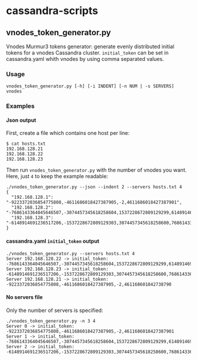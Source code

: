 # cassandra-scripts


## vnodes_token_generator.py

Vnodes Murmur3 tokens generator: generate evenly distributed initial tokens for a vnodes Cassandra cluster.
`initial_token` can be set in cassandra.yaml whith vnodes by using comma separated values.

### Usage

    vnodes_token_generator.py [-h] [-i INDENT] [-n NUM | -s SERVERS] vnodes

### Examples

#### Json output

First, create a file which contains one host per line:

    $ cat hosts.txt
    192.168.128.21
    192.168.128.22
    192.168.128.23

Then run `vnodes_token_generator.py` with the number of vnodes you want. Here, just `4` to keep the example readable:

    ./vnodes_token_generator.py --json --indent 2 --servers hosts.txt 4
    {
      "192.168.128.1": "-9223372036854775808,-4611686018427387905,-2,4611686018427387901",
      "192.168.128.2": "-7686143364045646507,-3074457345618258604,1537228672809129299,6148914691236517202",
      "192.168.128.3": "-6148914691236517206,-1537228672809129303,3074457345618258600,7686143364045646503"
    }

#### cassandra.yaml `initial_token` output

    ./vnodes_token_generator.py --servers hosts.txt 4
    Server 192.168.128.22 -> initial_token: -7686143364045646507,-3074457345618258604,1537228672809129299,6148914691236517202
    Server 192.168.128.23 -> initial_token: -6148914691236517206,-1537228672809129303,3074457345618258600,7686143364045646503
    Server 192.168.128.21 -> initial_token: -9223372036854775808,-4611686018427387905,-2,461168601842738790

#### No servers file

Only the number of servers is specified:


    ./vnodes_token_generator.py -n 3 4
    Server 0 -> initial_token: -9223372036854775808,-4611686018427387905,-2,4611686018427387901
    Server 1 -> initial_token: -7686143364045646507,-3074457345618258604,1537228672809129299,6148914691236517202
    Server 2 -> initial_token: -6148914691236517206,-1537228672809129303,3074457345618258600,7686143364045646503
